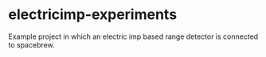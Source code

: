 electricimp-experiments
=======================

Example project in which an electric imp based range detector is connected to spacebrew.